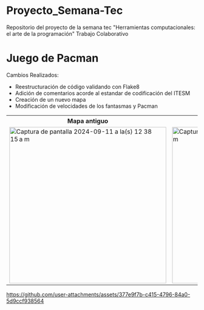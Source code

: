 # Proyecto_Semana-Tec
Repositorio del proyecto de la semana tec "Herramientas computacionales: el arte de la programación" Trabajo Colaborativo




<h1>Juego de Pacman </h1>
Cambios Realizados:

* Reestructuración de código validando con Flake8
* Adición de comentarios acorde al estandar de codificación del ITESM
* Creación de un nuevo mapa
* Modificación de velocidades de los fantasmas y Pacman
<table>
  <tr>
    <th>Mapa antiguo</th>
    <th>Mapa nuevo</th>
  </tr>
  <tr>
    <td><img width="413" alt="Captura de pantalla 2024-09-11 a la(s) 12 38 15 a m" src="https://github.com/user-attachments/assets/8ca85909-b7f3-4b79-bf63-9b577faed4f0"> </td>
    <td><img width="413" alt="Captura de pantalla 2024-09-11 a la(s) 1 08 10 a m" src="https://github.com/user-attachments/assets/fb3c9e94-a397-4f7a-a48a-c71bae0a19bd"></td>
  </tr>
</table>

<table>
  <tr>


https://github.com/user-attachments/assets/377e9f7b-c415-4796-84a0-5d9ccf938564


  </tr>
</table>


